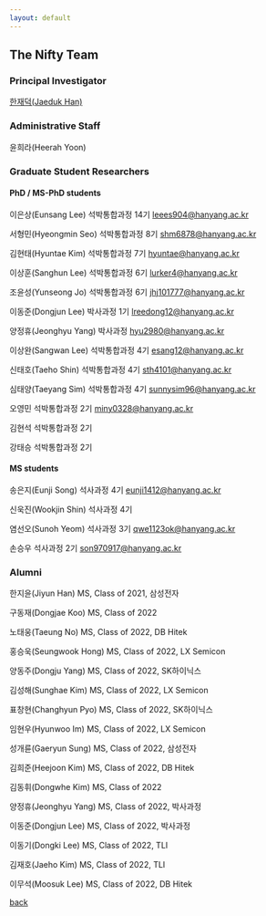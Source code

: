 ```yaml
---
layout: default
---
```


## The Nifty Team

### Principal Investigator
[한재덕(Jaeduk Han)](./people/1_jaedukhan.html)


### Administrative Staff

윤희라(Heerah Yoon)


### Graduate Student Researchers

#### PhD / MS-PhD students

이은상(Eunsang Lee) 석박통합과정 14기 leees904@hanyang.ac.kr

서형민(Hyeongmin Seo) 석박통합과정 8기 shm6878@hanyang.ac.kr

김현태(Hyuntae Kim) 석박통합과정 7기 hyuntae@hanyang.ac.kr

이상훈(Sanghun Lee) 석박통합과정 6기 lurker4@hanyang.ac.kr

조윤성(Yunseong Jo) 석박통합과정 6기 jhj101777@hanyang.ac.kr

이동준(Dongjun Lee) 박사과정 1기 lreedong12@hanyang.ac.kr

양정휴(Jeonghyu Yang) 박사과정 hyu2980@hanyang.ac.kr

이상완(Sangwan Lee) 석박통합과정 4기 esang12@hanyang.ac.kr

신태호(Taeho Shin) 석박통합과정 4기 sth4101@hanyang.ac.kr

심태양(Taeyang Sim) 석박통합과정 4기 sunnysim96@hanyang.ac.kr

오영민 석박통합과정 2기 miny0328@hanyang.ac.kr

김현석 석박통합과정 2기

강태승 석박통합과정 2기



#### MS students

송은지(Eunji Song) 석사과정 4기 eunji1412@hanyang.ac.kr

신욱진(Wookjin Shin) 석사과정 4기

염선오(Sunoh Yeom) 석사과정 3기 qwe1123ok@hanyang.ac.kr

손승우 석사과정 2기 son970917@hanyang.ac.kr


### Alumni

한지윤(Jiyun Han) MS, Class of 2021, 삼성전자

구동재(Dongjae Koo) MS, Class of 2022

노태웅(Taeung No) MS, Class of 2022, DB Hitek

홍승욱(Seungwook Hong) MS, Class of 2022, LX Semicon

양동주(Dongju Yang) MS, Class of 2022, SK하이닉스

김성해(Sunghae Kim) MS, Class of 2022, LX Semicon

표창현(Changhyun Pyo) MS, Class of 2022, SK하이닉스

임현우(Hyunwoo Im) MS, Class of 2022, LX Semicon

성개륜(Gaeryun Sung) MS, Class of 2022, 삼성전자

김희준(Heejoon Kim) MS, Class of 2022, DB Hitek

김동휘(Dongwhe Kim) MS, Class of 2022

양정휴(Jeonghyu Yang) MS, Class of 2022, 박사과정

이동준(Dongjun Lee) MS, Class of 2022, 박사과정

이동기(Dongki Lee) MS, Class of 2022, TLI

김재호(Jaeho Kim) MS, Class of 2022, TLI

이무석(Moosuk Lee) MS, Class of 2022, DB Hitek

[back](./)
